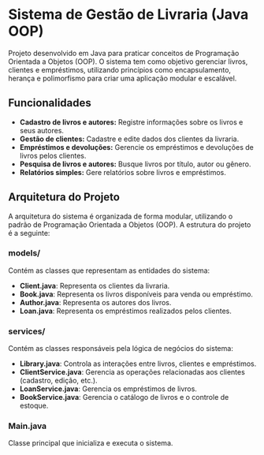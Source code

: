 # Sistema de Gestão de Livraria (Java OOP)

Projeto desenvolvido em Java para praticar conceitos de Programação Orientada a Objetos (OOP). O sistema tem como objetivo gerenciar livros, clientes e empréstimos, utilizando princípios como encapsulamento, herança e polimorfismo para criar uma aplicação modular e escalável.

## Funcionalidades

- **Cadastro de livros e autores:** Registre informações sobre os livros e seus autores.
- **Gestão de clientes:** Cadastre e edite dados dos clientes da livraria.
- **Empréstimos e devoluções:** Gerencie os empréstimos e devoluções de livros pelos clientes.
- **Pesquisa de livros e autores:** Busque livros por título, autor ou gênero.
- **Relatórios simples:** Gere relatórios sobre livros e empréstimos.

## Arquitetura do Projeto

A arquitetura do sistema é organizada de forma modular, utilizando o padrão de Programação Orientada a Objetos (OOP). A estrutura do projeto é a seguinte:

### **models/**
Contém as classes que representam as entidades do sistema:
- **Client.java**: Representa os clientes da livraria.
- **Book.java**: Representa os livros disponíveis para venda ou empréstimo.
- **Author.java**: Representa os autores dos livros.
- **Loan.java**: Representa os empréstimos realizados pelos clientes.

### **services/**
Contém as classes responsáveis pela lógica de negócios do sistema:
- **Library.java**: Controla as interações entre livros, clientes e empréstimos.
- **ClientService.java**: Gerencia as operações relacionadas aos clientes (cadastro, edição, etc.).
- **LoanService.java**: Gerencia os empréstimos de livros.
- **BookService.java**: Gerencia o catálogo de livros e o controle de estoque.

### **Main.java**
Classe principal que inicializa e executa o sistema.
